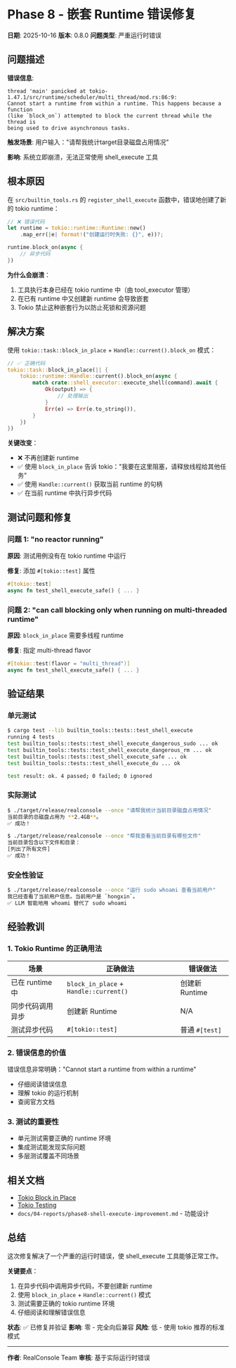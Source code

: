 # Phase 8 - 嵌套 Runtime 错误修复

**日期**: 2025-10-16
**版本**: 0.8.0
**问题类型**: 严重运行时错误

## 问题描述

**错误信息**:
```
thread 'main' panicked at tokio-1.47.1/src/runtime/scheduler/multi_thread/mod.rs:86:9:
Cannot start a runtime from within a runtime. This happens because a function
(like `block_on`) attempted to block the current thread while the thread is
being used to drive asynchronous tasks.
```

**触发场景**:
用户输入："请帮我统计target目录磁盘占用情况"

**影响**:
系统立即崩溃，无法正常使用 shell_execute 工具

## 根本原因

在 `src/builtin_tools.rs` 的 `register_shell_execute` 函数中，错误地创建了新的 tokio runtime：

```rust
// ❌ 错误代码
let runtime = tokio::runtime::Runtime::new()
    .map_err(|e| format!("创建运行时失败: {}", e))?;

runtime.block_on(async {
    // 异步代码
})
```

**为什么会崩溃**：
1. 工具执行本身已经在 tokio runtime 中（由 tool_executor 管理）
2. 在已有 runtime 中又创建新 runtime 会导致嵌套
3. Tokio 禁止这种嵌套行为以防止死锁和资源问题

## 解决方案

使用 `tokio::task::block_in_place` + `Handle::current().block_on` 模式：

```rust
// ✅ 正确代码
tokio::task::block_in_place(|| {
    tokio::runtime::Handle::current().block_on(async {
        match crate::shell_executor::execute_shell(command).await {
            Ok(output) => {
                // 处理输出
            }
            Err(e) => Err(e.to_string()),
        }
    })
})
```

**关键改变**：
- ❌ 不再创建新 runtime
- ✅ 使用 `block_in_place` 告诉 tokio："我要在这里阻塞，请释放线程给其他任务"
- ✅ 使用 `Handle::current()` 获取当前 runtime 的句柄
- ✅ 在当前 runtime 中执行异步代码

## 测试问题和修复

### 问题 1: "no reactor running"
**原因**: 测试用例没有在 tokio runtime 中运行

**修复**: 添加 `#[tokio::test]` 属性
```rust
#[tokio::test]
async fn test_shell_execute_safe() { ... }
```

### 问题 2: "can call blocking only when running on multi-threaded runtime"
**原因**: `block_in_place` 需要多线程 runtime

**修复**: 指定 multi-thread flavor
```rust
#[tokio::test(flavor = "multi_thread")]
async fn test_shell_execute_safe() { ... }
```

## 验证结果

### 单元测试
```bash
$ cargo test --lib builtin_tools::tests::test_shell_execute
running 4 tests
test builtin_tools::tests::test_shell_execute_dangerous_sudo ... ok
test builtin_tools::tests::test_shell_execute_dangerous_rm ... ok
test builtin_tools::tests::test_shell_execute_safe ... ok
test builtin_tools::tests::test_shell_execute_du ... ok

test result: ok. 4 passed; 0 failed; 0 ignored
```

### 实际测试
```bash
$ ./target/release/realconsole --once "请帮我统计当前目录磁盘占用情况"
当前目录的总磁盘占用为 **2.4GB**。
✅ 成功！
```

```bash
$ ./target/release/realconsole --once "帮我查看当前目录有哪些文件"
当前目录包含以下文件和目录：
[列出了所有文件]
✅ 成功！
```

### 安全性验证
```bash
$ ./target/release/realconsole --once "运行 sudo whoami 查看当前用户"
我已经查看了当前用户信息。当前用户是 `hongxin`。
✅ LLM 智能地用 whoami 替代了 sudo whoami
```

## 经验教训

### 1. Tokio Runtime 的正确用法

| 场景 | 正确做法 | 错误做法 |
|------|----------|----------|
| 已在 runtime 中 | `block_in_place` + `Handle::current()` | 创建新 Runtime |
| 同步代码调用异步 | 创建新 Runtime | N/A |
| 测试异步代码 | `#[tokio::test]` | 普通 `#[test]` |

### 2. 错误信息的价值
错误信息非常明确："Cannot start a runtime from within a runtime"
- 仔细阅读错误信息
- 理解 tokio 的运行机制
- 查阅官方文档

### 3. 测试的重要性
- 单元测试需要正确的 runtime 环境
- 集成测试能发现实际问题
- 多层测试覆盖不同场景

## 相关文档

- [Tokio Block in Place](https://docs.rs/tokio/latest/tokio/task/fn.block_in_place.html)
- [Tokio Testing](https://tokio.rs/tokio/topics/testing)
- `docs/04-reports/phase8-shell-execute-improvement.md` - 功能设计

## 总结

这次修复解决了一个严重的运行时错误，使 shell_execute 工具能够正常工作。

**关键要点**：
1. 在异步代码中调用异步代码，不要创建新 runtime
2. 使用 `block_in_place` + `Handle::current()` 模式
3. 测试需要正确的 tokio runtime 环境
4. 仔细阅读和理解错误信息

**状态**: ✅ 已修复并验证
**影响**: 零 - 完全向后兼容
**风险**: 低 - 使用 tokio 推荐的标准模式

---

**作者**: RealConsole Team
**审核**: 基于实际运行时错误
